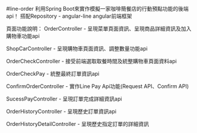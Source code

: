 #line-order 
利用Spring Boot來實作模擬一家咖啡簡餐店的行動預點功能的後端api！ 
搭配Repository - angular-line angular前端框架

頁面功能說明：
OrderController - 呈現菜單頁面資訊、呈現商品詳細資訊及加入購物車功能api

ShopCarController - 呈現購物車頁面資訊、調整數量功能api

OrderCheckController - 接受前端選取取餐時間及統整購物車頁面資料api

OrderCheckPay - 統整最終訂單資訊api

ConfirmOrderController - 實作Line Pay Api功能(Request API、Confirm API)

SucessPayController - 呈現訂單完成詳細資訊api

OrderHistoryController - 呈現歷史訂單資訊api

OrderHistoryDetailController - 呈現歷史指定訂單的詳細資訊
